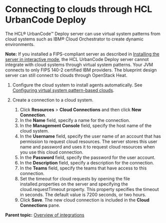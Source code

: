 # Connecting to clouds through HCL UrbanCode Deploy

The HCL® UrbanCode™ Deploy server can use virtual system patterns from cloud systems such as IBM® Cloud Orchestrator to create dynamic environments.

**Note:** If you installed a FIPS-compliant server as described in [Installing the server in interactive mode](../../com.udeploy.install.doc/topics/server_install_interactive.md), the HCL UrbanCode Deploy server cannot integrate with cloud systems through virtual system patterns. Your JVM connects to only FIPS 140-2 certified IBM providers. The blueprint design server can still connect to clouds through OpenStack Heat.

1.  Configure the cloud system to install agents automatically. See [Configuring virtual system pattern-based clouds](../../com.udeploy.install.doc/topics/cloud_configure.md).
2.  Create a connection to a cloud system. 

    1.  Click **Resources** \> **Cloud Connections** and then click **New Connection**.
    2.  In the **Name** field, specify a name for the connection.
    3.  In the **Management Console** field, specify the host name of the cloud system.
    4.  In the **Username** field, specify the user name of an account that has permission to request cloud resources. The server stores this user name and password and uses it to request cloud resources when you use this cloud connection.
    5.  In the **Password** field, specify the password for the user account.
    6.  In the **Description** field, specify a description for the connection.
    7.  In the **Teams** field, specify the teams that have access to this connection.
    8.  Set the timeout for cloud requests by opening the file installed.properties on the server and specifying the cloud.requestTimeout property. This property specifies the timeout in seconds. The default value is 7200 seconds, or two hours.
    9.  Click **Save**.
    The new cloud connection is included in the **Cloud Connections** pane.


**Parent topic:** [Overview of integrations](../topics/integrat_ov.md)

